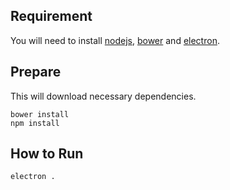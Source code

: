 Requirement
-----------

You will need to install [nodejs](https://nodejs.org), [bower](http://bower.io) and [electron](http://electron.atom.io).

Prepare
-------
This will download necessary dependencies.

	bower install
	npm install

How to Run
----------
	electron .

